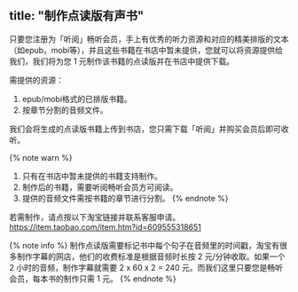 title: "制作点读版有声书"
---

只要您注册为「听阅」畅听会员，手上有优秀的听力资源和对应的精美排版的文本（如epub，mobi等），并且这些书籍在书店中暂未提供，您就可以将资源提供给我们，我们将为您 1 元制作该书籍的点读版并在书店中提供下载。

需提供的资源：
1. epub/mobi格式的已排版书籍。
2. 按章节分割的音频文件。

我们会将生成的点读版书籍上传到书店，您只需下载「听阅」并购买会员后即可收听。

{% note warn %}
1. 只有在书店中暂未提供的书籍支持制作。
2. 制作后的书籍，需要听阅畅听会员方可阅读。
3. 提供的音频文件需按书籍的章节进行分割。
{% endnote %}

若需制作，请点按以下淘宝链接并联系客服申请。
https://item.taobao.com/item.htm?id=609555318651

{% note info %}
制作点读版需要标记书中每个句子在音频里的时间戳，淘宝有很多制作字幕的网店，他们的收费标准是根据音频时长按 2 元/分钟收取。如果一个 2 小时的音频，制作字幕就需要 2 x 60 x 2 = 240 元。而我们这里只要您是畅听会员，每本书的制作只需 1 元。
{% endnote %}